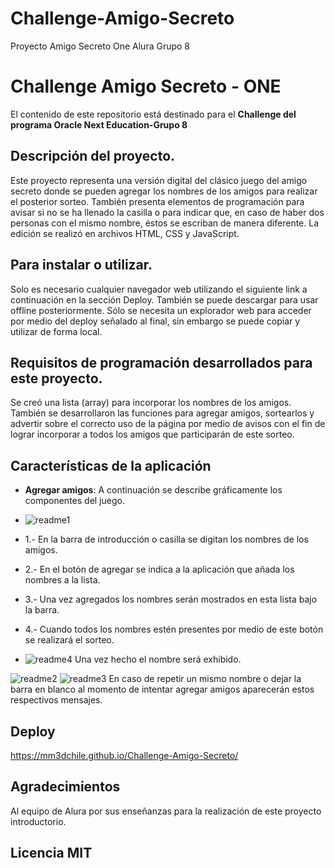 # Challenge-Amigo-Secreto
Proyecto Amigo Secreto One Alura Grupo 8
# Challenge Amigo Secreto - ONE
El contenido de este repositorio está destinado para el __Challenge del programa Oracle Next Education-Grupo 8__

## Descripción del proyecto.
Este proyecto representa una versión digital del clásico juego del amigo secreto donde se pueden agregar los nombres de los amigos para realizar el posterior sorteo. También presenta elementos de programación para avisar si no se ha llenado la casilla o para indicar que, en caso de haber dos personas con el mismo nombre, éstos se escriban de manera diferente. La edición se realizó en archivos HTML, CSS y JavaScript.

## Para instalar o utilizar.

Solo es necesario cualquier navegador web utilizando el siguiente link a continuación en la sección Deploy. También se puede descargar para usar offline posteriormente.
Sólo se necesita un explorador web para acceder por medio del deploy señalado al final, sin embargo se puede copiar y utilizar de forma local.

   
## Requisitos de programación desarrollados para este proyecto.

Se creó una lista (array) para incorporar los nombres de los amigos. También se desarrollaron las funciones para agregar amigos, sortearlos y advertir sobre el correcto uso de la página por medio de avisos con el fin de lograr incorporar a todos los amigos que participarán de este sorteo. 

## Características de la aplicación

- **Agregar amigos**: A continuación se describe gráficamente los componentes del juego.
-   ![readme1](https://github.com/user-attachments/assets/6af46215-a82c-4629-9fa6-35dc76154cdb)
-   1.- En la barra de introducción o casilla se digitan los nombres de los amigos.
-   2.- En el botón de agregar se indica a la aplicación que añada los nombres a la lista.
-   3.- Una vez agregados los nombres serán mostrados en esta lista bajo la barra.
-   4.- Cuando todos los nombres estén presentes por medio de este botón se realizará el sorteo.

-   ![readme4](https://github.com/user-attachments/assets/ed01441f-8200-43e1-b846-6310c859fa7a)
    Una vez hecho el nombre será exhibido.

![readme2](https://github.com/user-attachments/assets/78b62c7b-6c91-4723-b068-9b754bb018cf)
![readme3](https://github.com/user-attachments/assets/b1e1f115-755a-4345-a1ee-c8ced719cc6c)
En caso de repetir un mismo nombre o dejar la barra en blanco al momento de intentar agregar amigos aparecerán estos respectivos mensajes.

## Deploy 
  https://mm3dchile.github.io/Challenge-Amigo-Secreto/

## Agradecimientos
 Al equipo de Alura por sus enseñanzas para la realización de este proyecto introductorio.

## Licencia MIT
